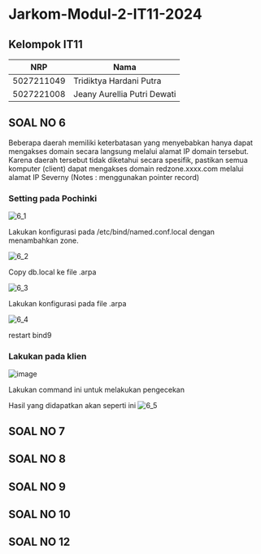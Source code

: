 # Jarkom-Modul-2-IT11-2024

## Kelompok IT11
| NRP | Nama |
| ------ | ------ |
| 5027211049 | Tridiktya Hardani Putra |
| 5027221008 | Jeany Aurellia Putri Dewati |

## SOAL NO 6
Beberapa daerah memiliki keterbatasan yang menyebabkan hanya dapat mengakses domain secara langsung melalui alamat IP domain tersebut. Karena daerah tersebut tidak diketahui secara spesifik, pastikan semua komputer (client) dapat mengakses domain redzone.xxxx.com melalui alamat IP Severny (Notes : menggunakan pointer record)

### Setting pada Pochinki

![6_1](https://github.com/trdkhardani/Jarkom-Modul-2-IT11-2024/assets/115559151/5c9e277c-07f9-4aa6-9f3d-ce45513c099e)

Lakukan konfigurasi pada /etc/bind/named.conf.local dengan menambahkan zone.

![6_2](https://github.com/trdkhardani/Jarkom-Modul-2-IT11-2024/assets/115559151/7d5586bc-36fb-4e7e-9dda-42ba8db3cefc)

Copy db.local ke file .arpa

![6_3](https://github.com/trdkhardani/Jarkom-Modul-2-IT11-2024/assets/115559151/a95524c2-9c1f-4948-b2c7-47c8c31fa44f)

Lakukan konfigurasi pada file .arpa

![6_4](https://github.com/trdkhardani/Jarkom-Modul-2-IT11-2024/assets/115559151/5267dec7-9144-4b08-8371-5c3311fe8671)

restart bind9 

### Lakukan pada klien
![image](https://github.com/trdkhardani/Jarkom-Modul-2-IT11-2024/assets/115559151/f2c528a6-0c0a-4964-849b-33c7fdd52125)

Lakukan command ini untuk melakukan pengecekan

Hasil yang didapatkan akan seperti ini
![6_5](https://github.com/trdkhardani/Jarkom-Modul-2-IT11-2024/assets/115559151/dbab26f4-0be0-476d-92b3-c16ef7230588)

## SOAL NO 7

## SOAL NO 8
## SOAL NO 9
## SOAL NO 10
## SOAL NO 12
